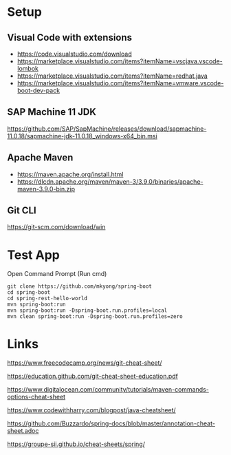 # Setup

## Visual Code with extensions 

* https://code.visualstudio.com/download
* https://marketplace.visualstudio.com/items?itemName=vscjava.vscode-lombok
* https://marketplace.visualstudio.com/items?itemName=redhat.java
* https://marketplace.visualstudio.com/items?itemName=vmware.vscode-boot-dev-pack 


## SAP Machine 11 JDK 

https://github.com/SAP/SapMachine/releases/download/sapmachine-11.0.18/sapmachine-jdk-11.0.18_windows-x64_bin.msi

## Apache Maven

* https://maven.apache.org/install.html
* https://dlcdn.apache.org/maven/maven-3/3.9.0/binaries/apache-maven-3.9.0-bin.zip

## Git CLI

https://git-scm.com/download/win


# Test App

  Open Command Prompt (Run cmd)

  ```
  git clone https://github.com/mkyong/spring-boot
  cd spring-boot
  cd spring-rest-hello-world
  mvn spring-boot:run
  mvn spring-boot:run -Dspring-boot.run.profiles=local
  mvn clean spring-boot:run -Dspring-boot.run.profiles=zero

  ```

# Links

https://www.freecodecamp.org/news/git-cheat-sheet/

https://education.github.com/git-cheat-sheet-education.pdf

https://www.digitalocean.com/community/tutorials/maven-commands-options-cheat-sheet

https://www.codewithharry.com/blogpost/java-cheatsheet/

https://github.com/Buzzardo/spring-docs/blob/master/annotation-cheat-sheet.adoc

https://groupe-sii.github.io/cheat-sheets/spring/
